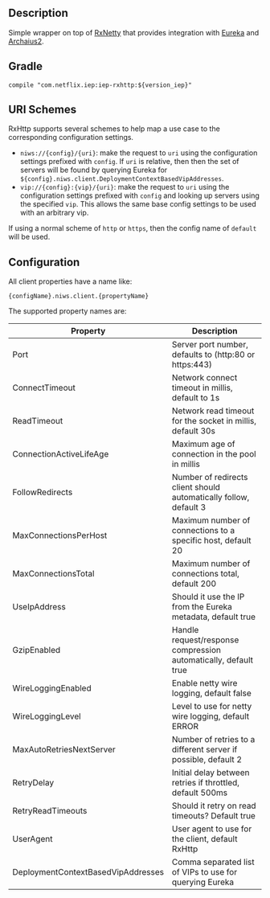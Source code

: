 
## Description

Simple wrapper on top of [RxNetty](https://github.com/ReactiveX/RxNetty) that provides
integration with [Eureka](https://github.com/Netflix/eureka/) and
[Archaius2](https://github.com/Netflix/archaius/tree/2.x).

## Gradle

```
compile "com.netflix.iep:iep-rxhttp:${version_iep}"
```

## URI Schemes

RxHttp supports several schemes to help map a use case to the corresponding configuration
settings.

* `niws://{config}/{uri}`: make the request to `uri` using the configuration settings
  prefixed with `config`. If `uri` is relative, then then the set of servers will be
  found by querying Eureka for `${config}.niws.client.DeploymentContextBasedVipAddresses`.
* `vip://{config}:{vip}/{uri}`: make the request to `uri` using the configuration settings
  prefixed with `config` and looking up servers using the specified `vip`. This allows the
  same base config settings to be used with an arbitrary vip.

If using a normal scheme of `http` or `https`, then the config name of `default` will be
used.

## Configuration

All client properties have a name like:

```
{configName}.niws.client.{propertyName}
```

The supported property names are:

| **Property**                             | **Description**                                                   |
|------------------------------------------|-------------------------------------------------------------------|
| Port                                     | Server port number, defaults to (http:80 or https:443)            |
| ConnectTimeout                           | Network connect timeout in millis, default to 1s                  |
| ReadTimeout                              | Network read timeout for the socket in millis, default 30s        |
| ConnectionActiveLifeAge                  | Maximum age of connection in the pool in millis                   |
| FollowRedirects                          | Number of redirects client should automatically follow, default 3 |
| MaxConnectionsPerHost                    | Maximum number of connections to a specific host, default 20      |
| MaxConnectionsTotal                      | Maximum number of connections total, default 200                  |
| UseIpAddress                             | Should it use the IP from the Eureka metadata, default true       |
| GzipEnabled                              | Handle request/response compression automatically, default true   |
| WireLoggingEnabled                       | Enable netty wire logging, default false                          |
| WireLoggingLevel                         | Level to use for netty wire logging, default ERROR                |
| MaxAutoRetriesNextServer                 | Number of retries to a different server if possible, default 2    |
| RetryDelay                               | Initial delay between retries if throttled, default 500ms         |
| RetryReadTimeouts                        | Should it retry on read timeouts? Default true                    |
| UserAgent                                | User agent to use for the client, default RxHttp                  |
| DeploymentContextBasedVipAddresses       | Comma separated list of VIPs to use for querying Eureka           |
